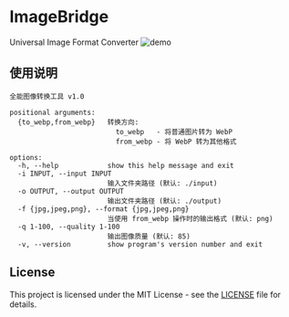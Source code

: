 # ImageBridge
Universal Image Format Converter
![demo](https://github.com/user-attachments/assets/b1c25d1d-64f0-4f90-9c58-f7ebcfe41cc3)


## 使用说明
```
全能图像转换工具 v1.0

positional arguments:
  {to_webp,from_webp}   转换方向:
                          to_webp   - 将普通图片转为 WebP
                          from_webp - 将 WebP 转为其他格式

options:
  -h, --help            show this help message and exit
  -i INPUT, --input INPUT
                        输入文件夹路径 (默认: ./input)
  -o OUTPUT, --output OUTPUT
                        输出文件夹路径 (默认: ./output)
  -f {jpg,jpeg,png}, --format {jpg,jpeg,png}
                        当使用 from_webp 操作时的输出格式 (默认: png)
  -q 1-100, --quality 1-100
                        输出图像质量 (默认: 85)
  -v, --version         show program's version number and exit
```

## License

This project is licensed under the MIT License - see the [LICENSE](LICENSE) file for details.
